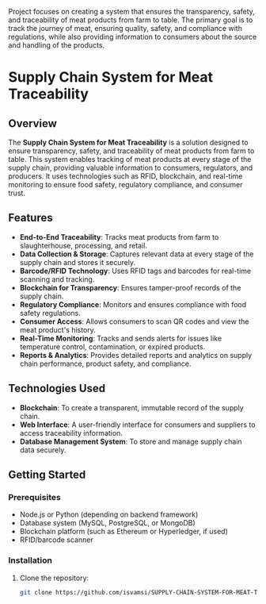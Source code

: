 Project focuses on creating a system that ensures the transparency, safety, and traceability of meat products from farm to table. The primary goal is to track the journey of meat, ensuring quality, safety, and compliance with regulations, while also providing information to consumers about the source and handling of the products.


# Supply Chain System for Meat Traceability

## Overview
The **Supply Chain System for Meat Traceability** is a solution designed to ensure transparency, safety, and traceability of meat products from farm to table. This system enables tracking of meat products at every stage of the supply chain, providing valuable information to consumers, regulators, and producers. It uses technologies such as RFID, blockchain, and real-time monitoring to ensure food safety, regulatory compliance, and consumer trust.

## Features
- **End-to-End Traceability**: Tracks meat products from farm to slaughterhouse, processing, and retail.
- **Data Collection & Storage**: Captures relevant data at every stage of the supply chain and stores it securely.
- **Barcode/RFID Technology**: Uses RFID tags and barcodes for real-time scanning and tracking.
- **Blockchain for Transparency**: Ensures tamper-proof records of the supply chain.
- **Regulatory Compliance**: Monitors and ensures compliance with food safety regulations.
- **Consumer Access**: Allows consumers to scan QR codes and view the meat product's history.
- **Real-Time Monitoring**: Tracks and sends alerts for issues like temperature control, contamination, or expired products.
- **Reports & Analytics**: Provides detailed reports and analytics on supply chain performance, product safety, and compliance.

## Technologies Used
- **Blockchain**: To create a transparent, immutable record of the supply chain.
- **Web Interface**: A user-friendly interface for consumers and suppliers to access traceability information.
- **Database Management System**: To store and manage supply chain data securely.

## Getting Started

### Prerequisites
- Node.js or Python (depending on backend framework)
- Database system (MySQL, PostgreSQL, or MongoDB)
- Blockchain platform (such as Ethereum or Hyperledger, if used)
- RFID/barcode scanner

### Installation
1. Clone the repository:
   ```bash
   git clone https://github.com/isvamsi/SUPPLY-CHAIN-SYSTEM-FOR-MEAT-TRACEABILITY-
